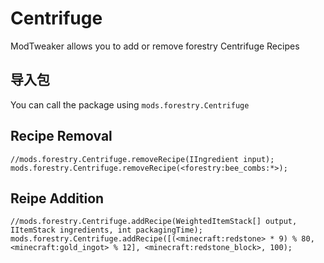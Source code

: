 # Centrifuge

ModTweaker allows you to add or remove forestry Centrifuge Recipes

## 导入包

You can call the package using `mods.forestry.Centrifuge`

## Recipe Removal

```zenscript
//mods.forestry.Centrifuge.removeRecipe(IIngredient input);
mods.forestry.Centrifuge.removeRecipe(<forestry:bee_combs:*>);

```

## Reipe Addition

```zenscript
//mods.forestry.Centrifuge.addRecipe(WeightedItemStack[] output, IItemStack ingredients, int packagingTime);
mods.forestry.Centrifuge.addRecipe([(<minecraft:redstone> * 9) % 80, <minecraft:gold_ingot> % 12], <minecraft:redstone_block>, 100);
```
